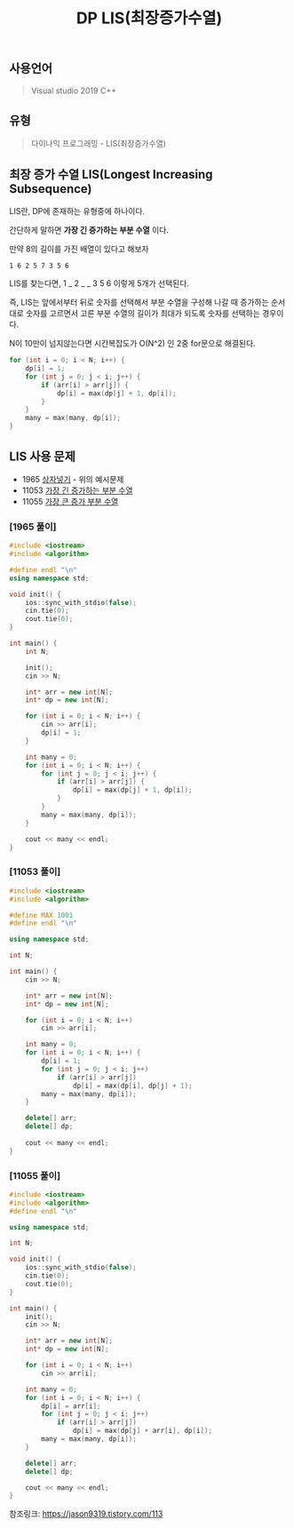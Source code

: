 ﻿---
title: "DP LIS(최장증가수열)"
categories: Algorithm
comments: true
---

## 사용언어
 > Visual studio 2019 C++ 

## 유형
  > 다이나믹 프로그래밍 - LIS(최장증가수열)

## **최장 증가 수열** LIS(Longest Increasing Subsequence)
 LIS란, DP에 존재하는 유형중에 하나이다.

 간단하게 말하면 **가장 긴 증가하는 부분 수열** 이다.

 만약 8의 길이를 가진 배열이 있다고 해보자

```
1 6 2 5 7 3 5 6
```
 
 LIS를 찾는다면,  1 _ 2 _ _ 3 5 6  이렇게 5개가 선택된다.

 즉, LIS는 앞에서부터 뒤로 숫자를 선택해서 부분 수열을 구성해 나갈 때 증가하는 순서대로 숫자를 고르면서
 고른 부분 수열의 길이가 최대가 되도록 숫자를 선택하는 경우이다.

 N이 10만이 넘지않는다면 시간복잡도가 O(N^2) 인 2중 for문으로 해결된다.

```c++
for (int i = 0; i < N; i++) {
	dp[i] = 1;
	for (int j = 0; j < i; j++) {
		if (arr[i] > arr[j]) {
			dp[i] = max(dp[j] + 1, dp[i]);
		}
	}
	many = max(many, dp[i]);
}
```

## LIS 사용 문제
 - 1965 [상자넣기](https://www.acmicpc.net/problem/1965) - 위의 예시문제
 - 11053 [가장 긴 증가하는 부분 수열](https://www.acmicpc.net/problem/11053)
 - 11055 [가장 큰 증가 부분 수열](https://www.acmicpc.net/problem/11055)

### [1965 풀이]

```c++
#include <iostream>
#include <algorithm>

#define endl "\n"
using namespace std;

void init() {
	ios::sync_with_stdio(false);
	cin.tie(0);
	cout.tie(0);
}

int main() {
	int N;

	init();
	cin >> N;

	int* arr = new int[N];
	int* dp = new int[N];

	for (int i = 0; i < N; i++) {
		cin >> arr[i];
		dp[i] = 1;
	}

	int many = 0;
	for (int i = 0; i < N; i++) {
		for (int j = 0; j < i; j++) {
			if (arr[i] > arr[j]) {
				dp[i] = max(dp[j] + 1, dp[i]);
			}
		}
		many = max(many, dp[i]);
	}

	cout << many << endl;
}
```


### [11053 풀이]

```c++
#include <iostream>
#include <algorithm>

#define MAX 1001
#define endl "\n"

using namespace std;

int N;

int main() {
	cin >> N;

	int* arr = new int[N];
	int* dp = new int[N];

	for (int i = 0; i < N; i++)
		cin >> arr[i];

	int many = 0;
	for (int i = 0; i < N; i++) {
		dp[i] = 1;
		for (int j = 0; j < i; j++)
			if (arr[i] > arr[j])
				dp[i] = max(dp[i], dp[j] + 1);
		many = max(many, dp[i]);
	}

	delete[] arr;
	delete[] dp;
	
	cout << many << endl;
}
```


### [11055 풀이]

```c++
#include <iostream>
#include <algorithm>
#define endl "\n"

using namespace std;

int N;

void init() {
	ios::sync_with_stdio(false);
	cin.tie(0);
	cout.tie(0);
}

int main() {
	init();
	cin >> N;

	int* arr = new int[N];
	int* dp = new int[N];

	for (int i = 0; i < N; i++)
		cin >> arr[i];

	int many = 0;
	for (int i = 0; i < N; i++) {
		dp[i] = arr[i];
		for (int j = 0; j < i; j++)
			if (arr[i] > arr[j])
				dp[i] = max(dp[j] + arr[i], dp[i]);
		many = max(many, dp[i]);
	}

	delete[] arr;
	delete[] dp;

	cout << many << endl;
}
```

참조링크: <https://jason9319.tistory.com/113>